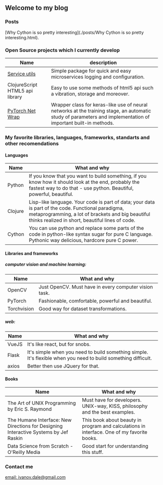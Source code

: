 ## Welcome to my blog

### Posts

[Why Cython is so pretty interesting](./posts/Why Cython is so pretty interesting.html).

### Open Source projects which I currently develop

| Name | description |
|------|-------------|
| [Service utils](https://github.com/Sid1057/service_utils) | Simple package for quick and easy microservices logging and configuration.  |
| ClojureScript HTML5 api library | Easy to use some methods of html5 api such a vibration, storage and moreover. |
| [PyTorch Net Wrap](https://github.com/Sid1057/PyTorch-Net-wrap) | Wrapper class for keras-like use of neural networks at the training stage, an automatic study of parameters and implementation of important built-in methods. |


### My favorite libraries, languages, frameworks, standarts and other recomendations

#### Languages

| Name          | What and why     |
| ------------- |------------------|
| Python      | If you know that you want to build something,  if you know how it should look at the end, probably the fastest way to do that - use python. Beautiful, powerful, beautiful. |
| Clojure     | Lisp-like language. Your code is part of data; your data is part of the code. Functional paradigma, metaprogramming, a lot of brackets and big beautiful thinks realized in short, beautiful lines of code. |
| Cython      | You can use python and replace some parts of the code in python-like syntax sugar for pure C language. Pythonic way delicious, hardcore pure C power. |

#### Libraries and frameworks

##### computer vision and machine learning:

| Name          | What and why     |
| ------------- |------------------|
| OpenCV      | Just OpenCV. Must have in every computer vision task. |
| PyTorch     | Fashionable, comfortable, powerful and beautiful. |
| Torchvision | Good way for dataset transformations. |

##### web:

| Name          | What and why     |
| ------------- |------------------|
| VueJS      | It's like react, but for snobs. |
| Flask      | It's simple when you need to build something simple. It's flexible when you need to build something difficult. |
| axios      | Better then use JQuery for that. |

#### Books

| Name          | What and why     |
| ------------- |------------------|
| The Art of UNIX Programming by Eric S. Raymond    | Must have for developers. UNIX-way, KISS, philosophy and the best examples. |
| The Humane Interface: New Directions for Designing Interactive Systems by Jef Raskin | This book about beauty in program and calculations in interface. One of my favorite books. |
| Data Science from Scratch - O'Reilly Media | Good start for understanding this stuff. |

### Contact me

[email: ivanov.dale@gmail.com](mailto:ivanov.dale@gmail.com)
